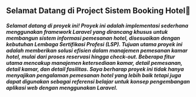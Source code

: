 <h2>Selamat Datang di Project Sistem Booking Hotel🏬</h2>
<h5>Selamat datang di proyek ini! Proyek ini adalah implementasi sederhana menggunakan framework Laravel yang dirancang khusus untuk membangun sistem informasi pemesanan hotel, disesuaikan dengan kebutuhan Lembaga Sertifikasi Profesi (LSP). Tujuan utama proyek ini adalah memberikan solusi efisien dalam manajemen pemesanan kamar hotel, mulai dari proses reservasi hingga check-out. Beberapa fitur utama mencakup manajemen ketersediaan kamar, detail pemesanan, detail kamar, dan detail fasilitas. Saya berharap proyek ini tidak hanya menyajikan pengalaman pemesanan hotel yang lebih baik tetapi juga dapat digunakan sebagai referensi belajar untuk konsep pengembangan aplikasi web dengan menggunakan Laravel.</h5>
